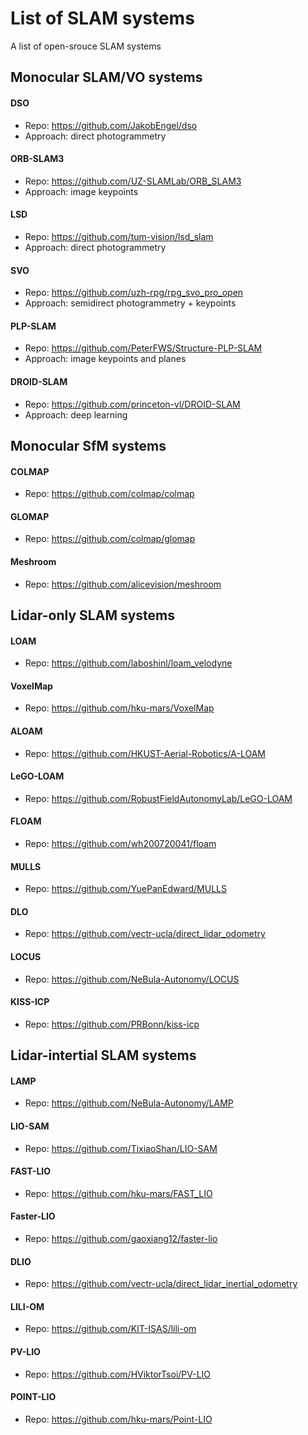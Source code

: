 # List of SLAM systems
A list of open-srouce SLAM systems

## Monocular SLAM/VO systems

 #### DSO 
 - Repo: https://github.com/JakobEngel/dso
 - Approach: direct photogrammetry 

#### ORB-SLAM3 
- Repo: https://github.com/UZ-SLAMLab/ORB_SLAM3
- Approach: image keypoints

#### LSD 
- Repo: https://github.com/tum-vision/lsd_slam
- Approach: direct photogrammetry 

#### SVO 
- Repo: https://github.com/uzh-rpg/rpg_svo_pro_open
- Approach: semidirect photogrammetry + keypoints

#### PLP-SLAM 
- Repo: https://github.com/PeterFWS/Structure-PLP-SLAM
- Approach: image keypoints and planes

#### DROID-SLAM 
- Repo: https://github.com/princeton-vl/DROID-SLAM
- Approach: deep learning



## Monocular SfM systems

#### COLMAP 
- Repo: https://github.com/colmap/colmap

#### GLOMAP 
- Repo: https://github.com/colmap/glomap

#### Meshroom
- Repo: https://github.com/alicevision/meshroom



## Lidar-only SLAM systems

#### LOAM 
- Repo: https://github.com/laboshinl/loam_velodyne

#### VoxelMap 
- Repo: https://github.com/hku-mars/VoxelMap

#### ALOAM 
- Repo: https://github.com/HKUST-Aerial-Robotics/A-LOAM

#### LeGO-LOAM 
- Repo: https://github.com/RobustFieldAutonomyLab/LeGO-LOAM

#### FLOAM 
- Repo: https://github.com/wh200720041/floam

#### MULLS 
- Repo: https://github.com/YuePanEdward/MULLS

#### DLO 
- Repo: https://github.com/vectr-ucla/direct_lidar_odometry

#### LOCUS 
- Repo: https://github.com/NeBula-Autonomy/LOCUS

#### KISS-ICP 
- Repo: https://github.com/PRBonn/kiss-icp



## Lidar-intertial SLAM systems

#### LAMP 
- Repo: https://github.com/NeBula-Autonomy/LAMP

#### LIO-SAM 
- Repo: https://github.com/TixiaoShan/LIO-SAM

#### FAST-LIO 
- Repo: https://github.com/hku-mars/FAST_LIO

#### Faster-LIO 
- Repo: https://github.com/gaoxiang12/faster-lio

#### DLIO 
- Repo: https://github.com/vectr-ucla/direct_lidar_inertial_odometry

#### LILI-OM 
- Repo: https://github.com/KIT-ISAS/lili-om

#### PV-LIO 
- Repo: https://github.com/HViktorTsoi/PV-LIO

#### POINT-LIO 
- Repo: https://github.com/hku-mars/Point-LIO
